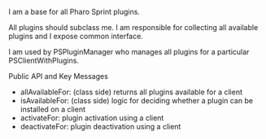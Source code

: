 I am a base for all Pharo Sprint plugins. 

All plugins should subclass me. I am responsible for collecting all available plugins and I expose common interface.

I am used by PSPluginManager who manages all plugins for a particular PSClientWithPlugins.

Public API and Key Messages

- allAvailableFor: (class side) returns all plugins available for a client
- isAvailableFor: (class side) logic for deciding whether a plugin can be installed on a client
- activateFor: plugin activation using a client
- deactivateFor: plugin deactivation using a client
 